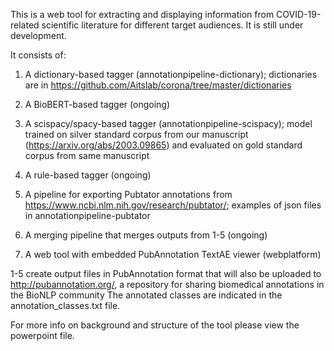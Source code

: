 This is a web tool for extracting and displaying information from COVID-19-related scientific literature for different target audiences. It is still under development.

It consists of:
1. A dictionary-based tagger (annotationpipeline-dictionary); dictionaries are in https://github.com/Aitslab/corona/tree/master/dictionaries

2. A BioBERT-based tagger (ongoing)

3. A scispacy/spacy-based tagger (annotationpipeline-scispacy); model trained on silver standard corpus from our manuscript (https://arxiv.org/abs/2003.09865) and evaluated on gold standard corpus from same manuscript

4. A rule-based tagger (ongoing)

5. A pipeline for exporting Pubtator annotations from https://www.ncbi.nlm.nih.gov/research/pubtator/; examples of json files in annotationpipeline-pubtator

5. A merging pipeline that merges outputs from 1-5 (ongoing)

6. A web tool with embedded PubAnnotation TextAE viewer (webplatform)

1-5 create output files in PubAnnotation format that will also be uploaded to http://pubannotation.org/, a repository for sharing biomedical annotations in the BioNLP community The annotated classes are indicated in the annotation_classes.txt file.


For more info on background and structure of the tool please view the powerpoint file.
